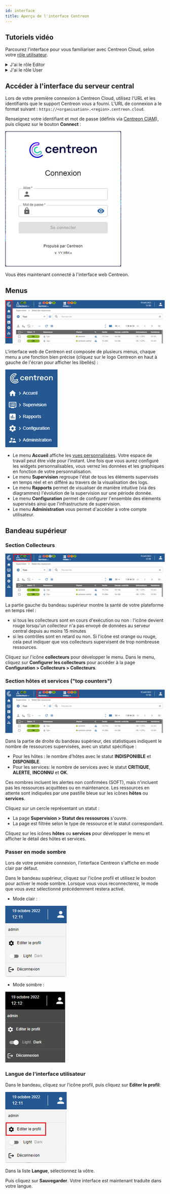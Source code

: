 ```yaml
---
id: interface
title: Aperçu de l'interface Centreon
---
```


## Tutoriels vidéo

Parcourez l'interface pour vous familiariser avec Centreon Cloud, selon votre [rôle utilisateur](../users/users.md#user-roles).

<details>
<summary>J'ai le rôle Editor</summary>

- Découvrir le menu principal :

<iframe width="850" height="650" src="https://app.arcade.software/share/3asg2bObpD9nH31r1jvR" frameborder="0" allowfullscreen></iframe>

- Découvrir le bandeau supérieur :

<iframe width="850" height="650" src="https://app.arcade.software/share/fdCcspkyOLIsHehIBOHZ" frameborder="0" allowfullscreen></iframe>

</details>

<details>
<summary>J'ai le rôle User</summary>

- Découvrir le menu principal :

<iframe width="850" height="650" src="https://app.arcade.software/share/8xmtVdestemqeYPvKtGy" frameborder="0" allowfullscreen></iframe>

- Découvrir le bandeau supérieur :

<iframe width="850" height="650" src="https://app.arcade.software/share/qvZAsg23B2q4MEe8T2Sl" frameborder="0" allowfullscreen></iframe>

</details>

## Accéder à l'interface du serveur central

Lors de votre première connexion à Centreon Cloud, utilisez l'URL et les identifiants que le support Centreon vous a fourni. L'URL de connexion a le format suivant : `https://<organisation>.<region>.centreon.cloud`.

Renseignez votre identifiant et mot de passe (définis via [Centreon CIAM](../ciam/ciam.md)), puis cliquez sur le bouton **Connect** :

![image](../assets/getting-started/aconnection.png)

Vous êtes maintenant connecté à l'interface web Centreon.

## Menus

![image](../assets/getting-started/menus.png)

L'interface web de Centreon est composée de plusieurs menus, chaque menu a une fonction bien précise (cliquez sur le logo Centreon en haut à gauche de l'écran pour afficher les libellés) :

![image](../assets/getting-started/amenu.png)

* Le menu **Accueil** affiche les [vues personnalisées](create-custom-view.md). Votre espace de travail peut être vide pour l'instant. Une fois que vous aurez configuré les widgets
  personnalisables, vous verrez les données et les graphiques en fonction de votre personnalisation.
* Le menu **Supervision** regroupe l'état de tous les éléments supervisés en temps réel et en différé au travers de la
  visualisation des logs.
* Le menu **Rapports** permet de visualiser de manière intuitive (via des diagrammes) l'évolution de la supervision sur
  une période donnée.
* Le menu **Configuration** permet de configurer l'ensemble des éléments supervisés ainsi que l'infrastructure de supervision.
* Le menu **Administration** vous permet d'accéder à votre compte utilisateur.

## Bandeau supérieur

### Section Collecteurs

![image](../assets/getting-started/banner_pollers.png)

La partie gauche du bandeau supérieur montre la santé de votre plateforme en temps réel :

* si tous les collecteurs sont en cours d'exécution ou non : l'icône devient rouge lorsqu'un collecteur n'a pas envoyé de données au serveur central depuis au moins 15 minutes
* si les contrôles sont en retard ou non. Si l'icône est orange ou rouge, cela peut indiquer que vos collecteurs supervisent de trop nombreuse ressources.

Cliquez sur l'icône **collecteurs** pour développer le menu. Dans le menu, cliquez sur **Configurer les collecteurs** pour accéder à la page **Configuration > Collecteurs > Collecteurs**.

### Section hôtes et services ("top counters")

![image](../assets/getting-started/top_counters.png)

Dans la partie de droite du bandeau supérieur, des statistiques indiquent le nombre de ressources supervisées, avec un statut spécifique :

* Pour les hôtes : le nombre d'hôtes avec le statut **INDISPONIBLE** et **DISPONIBLE**.
* Pour les services: le nombre de services avec le statut **CRITIQUE**, **ALERTE**, **INCONNU** et **OK**.

Ces nombres incluent les alertes non confirmées (SOFT), mais n'incluent pas les ressources acquittées ou en maintenance. Les ressources en attente sont indiquées par une pastille bleue sur les icônes **hôtes** ou **services**.

Cliquez sur un cercle représentant un statut :

* La page **Supervision > Statut des ressources** s'ouvre.
* La page est filtrée selon le type de ressource et le statut correspondant.

Cliquez sur les icônes **hôtes** ou **services** pour développer le menu et afficher le détail des hôtes et services.

### Passer en mode sombre

Lors de votre première connexion, l'interface Centreon s'affiche en mode clair par défaut.

Dans le bandeau supérieur, cliquez sur l'icône profil et utilisez le bouton pour activer le mode sombre. Lorsque vous vous reconnecterez, le mode que vous avez sélectionné précédemment restera activé.

- Mode clair :

![image](../assets/getting-started/light_mode_switch.png)

- Mode sombre :

![image](../assets/getting-started/dark_mode_switch.png)

### Langue de l'interface utilisateur

Dans le bandeau, cliquez sur l'icône profil, puis cliquez sur **Editer le profil**:

![image](../assets/getting-started/change_language_1.png)

Dans la liste **Langue**, sélectionnez la vôtre.

Puis cliquez sur **Sauvegarder**. Votre interface est maintenant traduite dans votre
langue.
